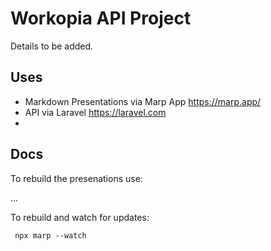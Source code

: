 # Workopia API Project

Details to be added.


## Uses

- Markdown Presentations via Marp App https://marp.app/
- API via Laravel https://laravel.com
- 


## Docs

To rebuild the presenations use:

...

To rebuild and watch for updates:

```shell
 npx marp --watch
```

